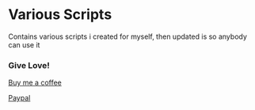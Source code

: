 # Various Scripts
Contains various scripts i created for myself, then updated is so anybody can use it

### Give Love!
[Buy me a coffee](https://ko-fi.com/raziel7893)

[Paypal](https://paypal.me/raziel7893)
